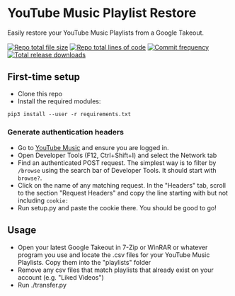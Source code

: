 # YouTube Music Playlist Restore
Easily restore your YouTube Music Playlists from a Google Takeout.

<a href="https://github.com/MoreFoxBeans/YT-Music-Playlist-Restore"><img align="center" src="https://img.shields.io/github/repo-size/morefoxbeans/morefoxbeans.github.io?style=for-the-badge" alt="Repo total file size" /></a>
<a href="https://github.com/MoreFoxBeans/YT-Music-Playlist-Restore"><img align="center" src="https://img.shields.io/tokei/lines/github/morefoxbeans/morefoxbeans.github.io?style=for-the-badge" alt="Repo total lines of code" /></a>
<a href="https://github.com/MoreFoxBeans/YT-Music-Playlist-Restore/commit/main"><img align="center" src="https://img.shields.io/github/commit-activity/m/morefoxbeans/morefoxbeans.github.io?style=for-the-badge" alt="Commit frequency" /></a>
<a href="https://github.com/MoreFoxBeans/YT-Music-Playlist-Restore/releases"><img align="center" src="https://img.shields.io/github/downloads/MoreFoxBeans/YT-Music-Playlist-Restore/total?style=for-the-badge" alt="Total release downloads" /></a>

## First-time setup
* Clone this repo
* Install the required modules:
```
pip3 install --user -r requirements.txt
```
### Generate authentication headers
* Go to [YouTube Music](https://music.youtube.com) and ensure you are logged in.
* Open Developer Tools (F12, Ctrl+Shift+I) and select the Network tab
* Find an authenticated POST request. The simplest way is to filter by `/browse` using the search bar of Developer Tools. It should start with `browse?`.
* Click on the name of any matching request. In the "Headers" tab, scroll to the section "Request Headers" and copy the line starting with but not including `cookie:`
* Run setup.py and paste the cookie there. You should be good to go!

## Usage
* Open your latest Google Takeout in 7-Zip or WinRAR or whatever program you use and locate the .csv files for your YouTube Music Playlists. Copy them into the "playlists" folder
* Remove any csv files that match playlists that already exist on your account (e.g. "Liked Videos")
* Run ./transfer.py
